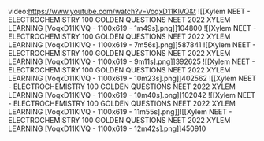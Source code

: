 video:https://www.youtube.com/watch?v=VoqxD11KlVQ&t
![[Xylem NEET - ELECTROCHEMISTRY 100 GOLDEN QUESTIONS NEET 2022 XYLEM LEARNING [VoqxD11KlVQ - 1100x619 - 1m49s].png]]104800
![[Xylem NEET - ELECTROCHEMISTRY 100 GOLDEN QUESTIONS NEET 2022 XYLEM LEARNING [VoqxD11KlVQ - 1100x619 - 7m56s].png]]587841
![[Xylem NEET - ELECTROCHEMISTRY 100 GOLDEN QUESTIONS NEET 2022 XYLEM LEARNING [VoqxD11KlVQ - 1100x619 - 9m11s].png]]392625
![[Xylem NEET - ELECTROCHEMISTRY 100 GOLDEN QUESTIONS NEET 2022 XYLEM LEARNING [VoqxD11KlVQ - 1100x619 - 10m23s].png]]402562
![[Xylem NEET - ELECTROCHEMISTRY 100 GOLDEN QUESTIONS NEET 2022 XYLEM LEARNING [VoqxD11KlVQ - 1100x619 - 10m40s].png]]102042
![[Xylem NEET - ELECTROCHEMISTRY 100 GOLDEN QUESTIONS NEET 2022 XYLEM LEARNING [VoqxD11KlVQ - 1100x619 - 11m55s].png]]![[Xylem NEET - ELECTROCHEMISTRY 100 GOLDEN QUESTIONS NEET 2022 XYLEM LEARNING [VoqxD11KlVQ - 1100x619 - 12m42s].png]]450910